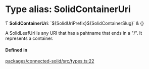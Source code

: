 # Type alias: SolidContainerUri

Ƭ **SolidContainerUri**: \`$\{SolidUriPrefix}$\{SolidContainerSlug}\` & {}

A SolidLeafUri is any URI that has a pahtname that ends in a "/". It represents a
container.

#### Defined in

[packages/connected-solid/src/types.ts:22](https://github.com/o-development/ldo/blob/db87958cb6f858f6cf7340ba5d9536a3a794d587/packages/connected-solid/src/types.ts#L22)

